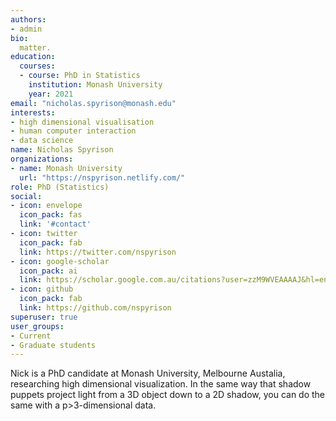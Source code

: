 ```yaml
---
authors:
- admin
bio: 
  matter.
education:
  courses:
  - course: PhD in Statistics
    institution: Monash University
    year: 2021
email: "nicholas.spyrison@monash.edu"
interests:
- high dimensional visualisation
- human computer interaction
- data science
name: Nicholas Spyrison
organizations:
- name: Monash University
  url: "https://nspyrison.netlify.com/"
role: PhD (Statistics)
social:
- icon: envelope
  icon_pack: fas
  link: '#contact'
- icon: twitter
  icon_pack: fab
  link: https://twitter.com/nspyrison
- icon: google-scholar
  icon_pack: ai
  link: https://scholar.google.com.au/citations?user=zzM9WVEAAAAJ&hl=en
- icon: github
  icon_pack: fab
  link: https://github.com/nspyrison
superuser: true
user_groups:
- Current
- Graduate students
---
```


Nick is a PhD candidate at Monash University, Melbourne Austalia, researching high dimensional visualization. In the same way that shadow puppets project light from a 3D object down to a 2D shadow, you can do the same with a p>3-dimensional data. 